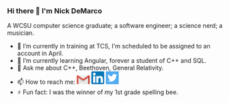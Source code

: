 ### Hi there 👋 I'm Nick DeMarco

A WCSU computer science graduate; a software engineer; a science nerd; a musician. 

- 🔭 I’m currently in training at TCS, I'm scheduled to be assigned to an account in April.
- 🌱 I’m currently learning Angular, forever a student of C++ and SQL.
- 💬 Ask me about C++, Beethoven, General Relativity.
- 📫 How to reach me: <a href="ndemco@gmail.com"><img src="gmail.png" width="30" heigh="30"></a> <a href="https://www.linkedin.com/in/ndemco/"><img src="linkedin.png" width="30" heigh="30"></a> <a href="https://twitter.com/nick_of_marco"><img src="twitter.png" width="30" heigh="30"></a> 
- ⚡ Fun fact: I was the winner of my 1st grade spelling bee.
